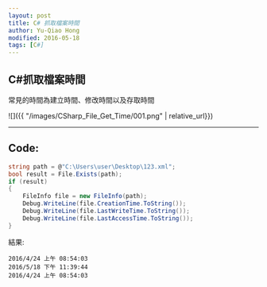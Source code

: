 ```yaml
---
layout: post
title: C# 抓取檔案時間
author: Yu-Qiao Hong
modified: 2016-05-18
tags: [C#]
---
```


## C#抓取檔案時間

常見的時間為建立時間、修改時間以及存取時間

![]({{ "/images/CSharp_File_Get_Time/001.png" | relative_url}})

---

## Code:

~~~csharp
string path = @"C:\Users\user\Desktop\123.xml";
bool result = File.Exists(path);
if (result)
{
    FileInfo file = new FileInfo(path);
    Debug.WriteLine(file.CreationTime.ToString());
    Debug.WriteLine(file.LastWriteTime.ToString());
    Debug.WriteLine(file.LastAccessTime.ToString());
}
~~~

結果:

    2016/4/24 上午 08:54:03
    2016/5/18 下午 11:39:44
    2016/4/24 上午 08:54:03